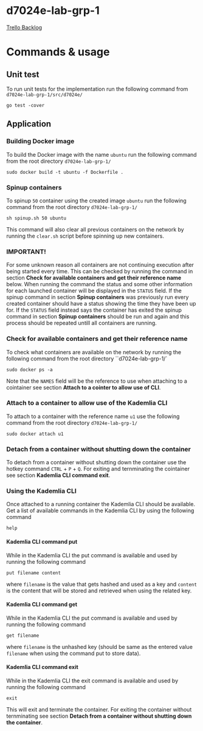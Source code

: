 # d7024e-lab-grp-1
[Trello Backlog](https://trello.com/b/JBu8iKev/d7024e)
# Commands & usage
## Unit test
To run unit tests for the implementation run the following command from `d7024e-lab-grp-1/src/d7024e/`
```
go test -cover
```
## Application
### Building Docker image
To build the Docker image with the name `ubuntu` run the following command from the root directory `d7024e-lab-grp-1/`
```
sudo docker build -t ubuntu -f Dockerfile . 
```
### Spinup containers
To spinup `50` container using the created image `ubuntu` run the following command from the root directory `d7024e-lab-grp-1/`
```
sh spinup.sh 50 ubuntu
```
This command will also clear all previous containers on the network by running the `clear.sh` script before spinning up new containers.
### IMPORTANT!
For some unknown reason all containers are not continuing execution after being started every time. This can be checked by running the command in section **Check for available containers and get their reference name** below. When running the command the status and some other information for each launched container will be displayed in the `STATUS` field. If the spinup command in section **Spinup containers** was previously run every created container should have a status showing the time they have been up for. If the `STATUS` field instead says the container has exited the spinup command in section **Spinup containers** should be run and again and this process should be repeated untill all containers are running.
### Check for available containers and get their reference name
To check what containers are available on the network by running the following command from the root directory ``d7024e-lab-grp-1/`
```
sudo docker ps -a
```
Note that the `NAMES` field will be the reference to use when attaching to a cointainer see section **Attach to a cointer to allow use of CLI**.
### Attach to a container to allow use of the Kademlia CLI
To attach to a container with the reference name `u1` use the following command from the root directory `d7024e-lab-grp-1/`
```
sudo docker attach u1
```
### Detach from a container without shutting down the container
To detach from a container without shutting down the container use the hotkey command `CTRL` + `P` + `Q`.
For exiting and ternminating the cointainer see section **Kademlia CLI command exit**.
### Using the Kademlia CLI
Once attached to a running container the Kademlia CLI should be available. Get a list of available commands in the Kademlia CLI by using the following command
```
help
```
#### Kademlia CLI command put
While in the Kademlia CLI the put command is available and used by running the following command
```
put filename content
```
where `filename` is the value that gets hashed and used as a key and `content` is the content that will be stored and retrieved when using the related key.
#### Kademlia CLI command get
While in the Kademlia CLI the put command is available and used by running the following command
```
get filename
```
where `filename` is the unhashed key (should be same as the entered value `filename` when using the command put to store data).
#### Kademlia CLI command exit
While in the Kademlia CLI the exit command is available and used by running the following command
```
exit
```
This will exit and terminate the container. For exiting the container without ternminating see section **Detach from a container without shutting down the container**.
